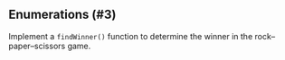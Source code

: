 ## Enumerations (#3)

Implement a `findWinner()` function to determine the winner in the
rock–paper–scissors game.